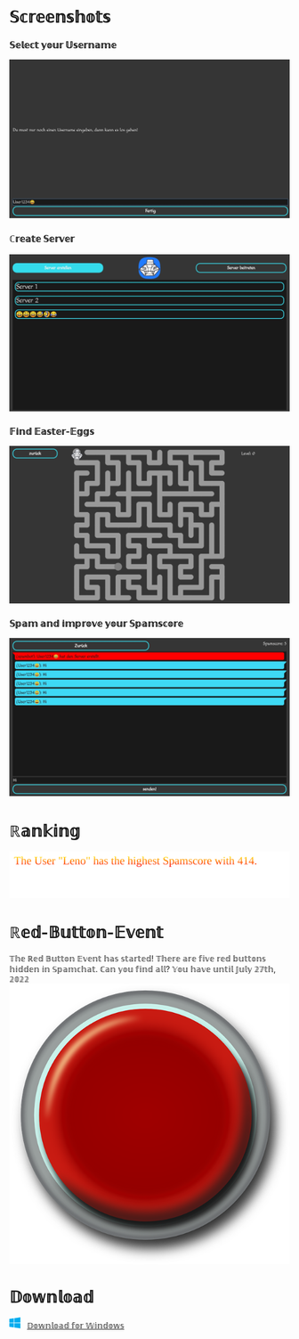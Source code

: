 # 𝕊𝕔𝕣𝕖𝕖𝕟𝕤𝕙𝕠𝕥𝕤


### 𝕊𝕖𝕝𝕖𝕔𝕥  𝕪𝕠𝕦𝕣 𝕌𝕤𝕖𝕣𝕟𝕒𝕞𝕖
![SPAMCHAT](https://raw.githubusercontent.com/Spamchat-download/download/main/pics/Screenshot-4.jpg)


### ℂ𝕣𝕖𝕒𝕥𝕖 𝕊𝕖𝕣𝕧𝕖𝕣


![SPAMCHAT](https://raw.githubusercontent.com/Spamchat-download/download/main/pics/Screenshot-3.jpg)


### 𝔽𝕚𝕟𝕕 𝔼𝕒𝕤𝕥𝕖𝕣-𝔼𝕘𝕘𝕤


![SPAMCHAT](https://raw.githubusercontent.com/Spamchat-download/download/main/pics/Screenshot-2.jpg)


### 𝕊𝕡𝕒𝕞 𝕒𝕟𝕕 𝕚𝕞𝕡𝕣𝕠𝕧𝕖 𝕪𝕠𝕦𝕣 𝕊𝕡𝕒𝕞𝕤𝕔𝕠𝕣𝕖

![SPAMCHAT](https://raw.githubusercontent.com/Spamchat-download/download/main/pics/Screenshot-1.jpg)


# ℝ𝕒𝕟𝕜𝕚𝕟𝕘

![SPAMCHAT](https://raw.githubusercontent.com/Spamchat-download/download/main/icons/User.svg)


# ℝ𝕖𝕕-𝔹𝕦𝕥𝕥𝕠𝕟-𝔼𝕧𝕖𝕟𝕥

𝕋𝕙𝕖 ℝ𝕖𝕕 𝔹𝕦𝕥𝕥𝕠𝕟 𝔼𝕧𝕖𝕟𝕥 𝕙𝕒𝕤 𝕤𝕥𝕒𝕣𝕥𝕖𝕕! 𝕋𝕙𝕖𝕣𝕖 𝕒𝕣𝕖 𝕗𝕚𝕧𝕖 𝕣𝕖𝕕 𝕓𝕦𝕥𝕥𝕠𝕟𝕤 𝕙𝕚𝕕𝕕𝕖𝕟 𝕚𝕟 𝕊𝕡𝕒𝕞𝕔𝕙𝕒𝕥. ℂ𝕒𝕟 𝕪𝕠𝕦 𝕗𝕚𝕟𝕕 𝕒𝕝𝕝? 𝕐𝕠𝕦 𝕙𝕒𝕧𝕖 𝕦𝕟𝕥𝕚𝕝 𝕁𝕦𝕝𝕪 𝟚𝟟𝕥𝕙, 𝟚𝟘𝟚𝟚
![Red Button](https://raw.githubusercontent.com/Spamchat-download/Sourcecode/main/btn.png)


# 𝔻𝕠𝕨𝕟𝕝𝕠𝕒𝕕

<img src="https://raw.githubusercontent.com/Spamchat-download/download/main/icons/Windows-Logo.svg" width="20">&nbsp; &nbsp;<a href="https://github.com/Spamchat-download/download/releases/download/1.2/Spamchat-v1.2.exe">𝔻𝕠𝕨𝕟𝕝𝕠𝕒𝕕 𝕗𝕠𝕣 𝕎𝕚𝕟𝕕𝕠𝕨𝕤</a>
